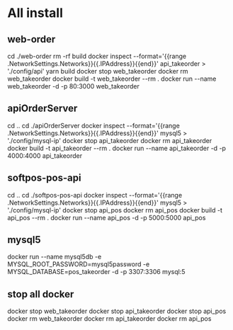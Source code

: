 # All install

## web-order

cd ./web-order
rm -rf build
docker inspect --format='{{range .NetworkSettings.Networks}}{{.IPAddress}}{{end}}' api_takeorder > './config/api'
yarn build
docker stop web_takeorder
docker rm web_takeorder
docker build -t web_takeorder --rm .
docker run --name web_takeorder -d -p 80:3000 web_takeorder

## apiOrderServer

cd ..
cd ./apiOrderServer
docker inspect --format='{{range .NetworkSettings.Networks}}{{.IPAddress}}{{end}}' mysql5 > './config/mysql-ip'
docker stop api_takeorder
docker rm api_takeorder
docker build -t api_takeorder --rm .
docker run --name api_takeorder -d -p 4000:4000 api_takeorder

## softpos-pos-api

cd ..
cd ./softpos-pos-api
docker inspect --format='{{range .NetworkSettings.Networks}}{{.IPAddress}}{{end}}' mysql5 > './config/mysql-ip'
docker stop api_pos
docker rm api_pos
docker build -t api_pos --rm .
docker run --name api_pos -d -p 5000:5000 api_pos

## mysql5

docker run --name mysql5db -e MYSQL_ROOT_PASSWORD=mysql5password -e MYSQL_DATABASE=pos_takeorder -d -p 3307:3306 mysql:5

## stop all docker

docker stop web_takeorder
docker stop api_takeorder
docker stop api_pos
docker rm web_takeorder
docker rm api_takeorder
docker rm api_pos
